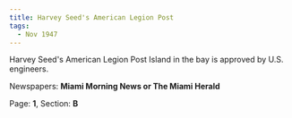 ```yaml
---  
title: Harvey Seed's American Legion Post  
tags:  
  - Nov 1947  
---  
```

  
Harvey Seed's American Legion Post Island in the bay is approved by U.S. engineers.  
  
Newspapers: **Miami Morning News or The Miami Herald**  
  
Page: **1**, Section: **B** 
